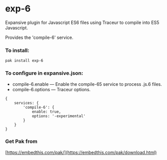 exp-6
===

Expansive plugin for Javascript ES6 files using Traceur to compile into ES5 Javascript.

Provides the 'compile-6' service.

### To install:

    pak install exp-6

### To configure in expansive.json:

* compile-6.enable &mdash; Enable the compile-65 service to process .js.6 files.
* compile-6.options &mdash; Traceur options.

```
{
    services: {
        'compile-6': {
            enable: true,
            options: '-experimental'
        }
    }
}

```

### Get Pak from

[https://embedthis.com/pak/](https://embedthis.com/pak/download.html)
